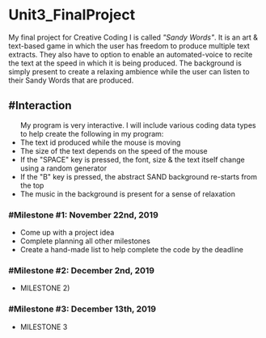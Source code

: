 # Unit3_FinalProject
My final project for Creative Coding I is called <i>"Sandy Words"</i>. It is an art & text-based game in which the user has freedom to produce multiple text extracts. They also have to option to enable an automated-voice to recite the text at the speed in which it is being produced. The background is simply present to create a relaxing ambience while the user can listen to their Sandy Words that are produced.

<h2>#Interaction</h2>
<ul>
 My program is very interactive. I will include various coding data types to help create the following in my program:
 <li>The text id produced while the mouse is moving</li>
 <li>The size of the text depends on the speed of the mouse</li>
 <li>If the "SPACE" key is pressed, the font, size & the text itself change using a random generator</li>
 <li>If the "B" key is pressed, the abstract SAND background re-starts from the top</li>
 <li>The music in the background is present for a sense of relaxation</li>
 </ul>

<h3>#Milestone #1: November 22nd, 2019</h3>
<ul>
 <li> Come up with a project idea </li>
 <li> Complete planning all other milestones </li>
 <li> Create a hand-made list to help complete the code by the deadline </li>
 </ul>

<h3>#Milestone #2: December 2nd, 2019</h3>
<ul>
 <li> MILESTONE 2) </li>
 </ul>

<h3>#Milestone #3: December 13th, 2019</h3>
<ul>
 <li> MILESTONE 3 </li>
 </ul>
